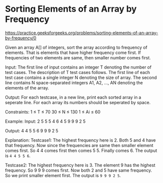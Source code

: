 # Sorting Elements of an Array by Frequency

https://practice.geeksforgeeks.org/problems/sorting-elements-of-an-array-by-frequency/0


Given an array A[] of integers, sort the array according to frequency of elements. That is elements that have higher frequency come first. If frequencies of two elements are same, then smaller number comes first.

Input:
The first line of input contains an integer T denoting the number of test cases. The description of T test cases follows. The first line of each test case contains a single integer N denoting the size of array. The second line contains N space-separated integers A1, A2, ..., AN denoting the elements of the array.

Output:
For each testcase, in a new line, print each sorted array in a seperate line. For each array its numbers should be seperated by space.

Constraints:
1 ≤ T ≤ 70
30 ≤ N ≤ 130
1 ≤ Ai ≤ 60 

Example:
Input:
2
5
5 5 4 6 4
5
9 9 9 2 5

Output:
4 4 5 5 6
9 9 9 2 5

Explanation:
Testcase1: The highest frequency here is 2. Both 5 and 4 have that frequency. Now since the frequencies are same then smaller element comes first. So 4 4 comes first then comes 5 5. Finally comes 6.
The output is `4 4 5 5 6`.

Testcase2: The highest frequency here is 3. The element 9 has the highest frequency. So 9 9 9 comes first. Now both 2 and 5 have same frequency. So we print smaller element first.
The output is `9 9 9 2 5`.
